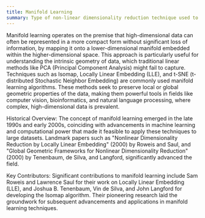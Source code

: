 ```yaml
---
title: Manifold Learning
summary: Type of non-linear dimensionality reduction technique used to uncover the underlying structure of high-dimensional data by assuming it lies on a lower-dimensional manifold.
---
```

Manifold learning operates on the premise that high-dimensional data can often be represented in a more compact form without significant loss of information, by mapping it onto a lower-dimensional manifold embedded within the higher-dimensional space. This approach is particularly useful for understanding the intrinsic geometry of data, which traditional linear methods like PCA (Principal Component Analysis) might fail to capture. Techniques such as Isomap, Locally Linear Embedding (LLE), and t-SNE (t-distributed Stochastic Neighbor Embedding) are commonly used manifold learning algorithms. These methods seek to preserve local or global geometric properties of the data, making them powerful tools in fields like computer vision, bioinformatics, and natural language processing, where complex, high-dimensional data is prevalent.

Historical Overview: The concept of manifold learning emerged in the late 1990s and early 2000s, coinciding with advancements in machine learning and computational power that made it feasible to apply these techniques to large datasets. Landmark papers such as "Nonlinear Dimensionality Reduction by Locally Linear Embedding" (2000) by Roweis and Saul, and "Global Geometric Frameworks for Nonlinear Dimensionality Reduction" (2000) by Tenenbaum, de Silva, and Langford, significantly advanced the field.

Key Contributors: Significant contributions to manifold learning include Sam Roweis and Lawrence Saul for their work on Locally Linear Embedding (LLE), and Joshua B. Tenenbaum, Vin de Silva, and John Langford for developing the Isomap algorithm. Their pioneering research laid the groundwork for subsequent advancements and applications in manifold learning techniques.